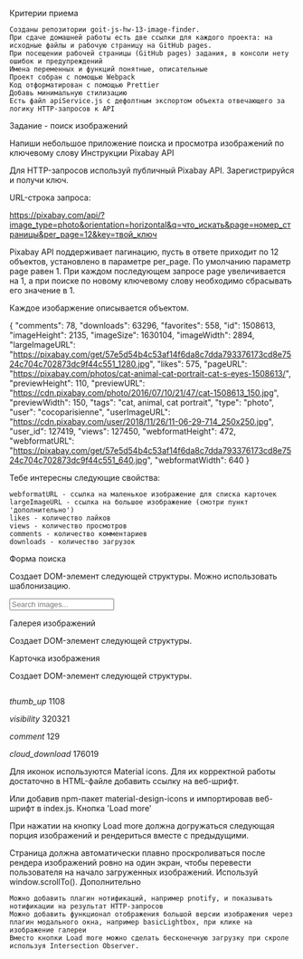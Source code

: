 Критерии приема

    Созданы репозитории goit-js-hw-13-image-finder.
    При сдаче домашней работы есть две ссылки для каждого проекта: на исходные файлы и рабочую страницу на GitHub pages.
    При посещении рабочей страницы (GitHub pages) задания, в консоли нету ошибок и предупреждений
    Имена переменных и функций понятные, описательные
    Проект собран с помощью Webpack
    Код отформатирован с помощью Prettier
    Добавь минимальную стилизацию
    Есть файл apiService.js с дефолтным экспортом объекта отвечающего за логику HTTP-запросов к API

Задание - поиск изображений

Напиши небольшое приложение поиска и просмотра изображений по ключевому слову
Инструкции Pixabay API

Для HTTP-запросов используй публичный Pixabay API. Зарегистрируйся и получи ключ.

URL-строка запроса:

https://pixabay.com/api/?image_type=photo&orientation=horizontal&q=что_искать&page=номер_страницы&per_page=12&key=твой_ключ

Pixabay API поддерживает пагинацию, пусть в ответе приходит по 12 объектов, установлено в параметре per_page. По умолчанию параметр page равен 1. При каждом последующем запросе page увеличивается на 1, а при поиске по новому ключевому слову необходимо сбрасывать его значение в 1.

Каждое изобаржение описывается объектом.

{
  "comments": 78,
  "downloads": 63296,
  "favorites": 558,
  "id": 1508613,
  "imageHeight": 2135,
  "imageSize": 1630104,
  "imageWidth": 2894,
  "largeImageURL": "https://pixabay.com/get/57e5d54b4c53af14f6da8c7dda793376173cd8e7524c704c702873dc9f44c551_1280.jpg",
  "likes": 575,
  "pageURL": "https://pixabay.com/photos/cat-animal-cat-portrait-cat-s-eyes-1508613/",
  "previewHeight": 110,
  "previewURL": "https://cdn.pixabay.com/photo/2016/07/10/21/47/cat-1508613_150.jpg",
  "previewWidth": 150,
  "tags": "cat, animal, cat portrait",
  "type": "photo",
  "user": "cocoparisienne",
  "userImageURL": "https://cdn.pixabay.com/user/2018/11/26/11-06-29-714_250x250.jpg",
  "user_id": 127419,
  "views": 127450,
  "webformatHeight": 472,
  "webformatURL": "https://pixabay.com/get/57e5d54b4c53af14f6da8c7dda793376173cd8e7524c704c702873dc9f44c551_640.jpg",
  "webformatWidth": 640
}

Тебе интересны следующие свойства:

    webformatURL - ссылка на маленькое изображение для списка карточек
    largeImageURL - ссылка на большое изображение (смотри пункт 'дополнительно')
    likes - количество лайков
    views - количество просмотров
    comments - количество комментариев
    downloads - количество загрузок

Форма поиска

Создает DOM-элемент следующей структуры. Можно использовать шаблонизацию.

<form class="search-form" id="search-form">
  <input
    type="text"
    name="query"
    autocomplete="off"
    placeholder="Search images..."
  />
</form>

Галерея изображений

Создает DOM-элемент следующей структуры.

<ul class="gallery">
  <!-- Список <li> с карточками изображений -->
</ul>

Карточка изображения

Создает DOM-элемент следующей структуры.

<div class="photo-card">
  <img src="" alt="" />

  <div class="stats">
    <p class="stats-item">
      <i class="material-icons">thumb_up</i>
      1108
    </p>
    <p class="stats-item">
      <i class="material-icons">visibility</i>
      320321
    </p>
    <p class="stats-item">
      <i class="material-icons">comment</i>
      129
    </p>
    <p class="stats-item">
      <i class="material-icons">cloud_download</i>
      176019
    </p>
  </div>
</div>

Для иконок используются Material icons. Для их корректной работы достаточно в HTML-файле добавить ссылку на веб-шрифт.

<link
  href="https://fonts.googleapis.com/icon?family=Material+Icons"
  rel="stylesheet"
/>

Или добавив npm-пакет material-design-icons и импортировав веб-шрифт в index.js.
Кнопка 'Load more'

При нажатии на кнопку Load more должна догружаться следующая порция изображений и рендериться вместе с предыдущими.

Страница должна автоматически плавно проскроливаться после рендера изображений ровно на один экран, чтобы перевести пользователя на начало загруженных изображений. Используй window.scrollTo().
Дополнительно

    Можно добавить плагин нотификаций, например pnotify, и показывать нотификации на результат HTTP-запросов
    Можно добавить функционал отображения большой версии изображения через плагин модального окна, например basicLightbox, при клике на изображение галереи
    Вместо кнопки Load more можно сделать бесконечную загрузку при скроле используя Intersection Observer.
